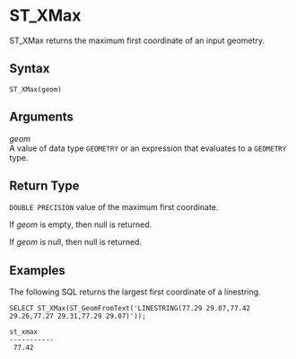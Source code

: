 # ST\_XMax<a name="ST_XMax-function"></a>

ST\_XMax returns the maximum first coordinate of an input geometry\. 

## Syntax<a name="ST_XMax-function-syntax"></a>

```
ST_XMax(geom)
```

## Arguments<a name="ST_XMax-function-arguments"></a>

 *geom*   
A value of data type `GEOMETRY` or an expression that evaluates to a `GEOMETRY` type\. 

## Return Type<a name="ST_XMax-function-return"></a>

`DOUBLE PRECISION` value of the maximum first coordinate\. 

If *geom* is empty, then null is returned\. 

If *geom* is null, then null is returned\. 

## Examples<a name="ST_XMax-function-examples"></a>

The following SQL returns the largest first coordinate of a linestring\. 

```
SELECT ST_XMax(ST_GeomFromText('LINESTRING(77.29 29.07,77.42 29.26,77.27 29.31,77.29 29.07)'));
```

```
st_xmax
-----------
 77.42
```